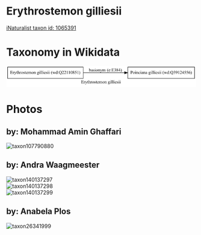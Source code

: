 
Erythrostemon gilliesii
=======================
  
[iNaturalist taxon id: 1065391](https://www.inaturalist.org/taxa/1065391)
# Taxonomy in Wikidata
  
![Erythrostemon gilliesii](../wikidata_schemas/Erythrostemon_gilliesii.gv.png)
# Photos

## by: Mohammad Amin Ghaffari
  
![taxon107790880](https://inaturalist-open-data.s3.amazonaws.com/photos/115530794/medium.jpg)
## by: Andra Waagmeester
  
![taxon140137297](https://inaturalist-open-data.s3.amazonaws.com/photos/150125352/medium.jpeg)  
![taxon140137298](https://inaturalist-open-data.s3.amazonaws.com/photos/150125731/medium.jpeg)  
![taxon140137299](https://inaturalist-open-data.s3.amazonaws.com/photos/150125296/medium.jpeg)
## by: Anabela Plos
  
![taxon26341999](https://inaturalist-open-data.s3.amazonaws.com/photos/29260866/medium.jpeg)